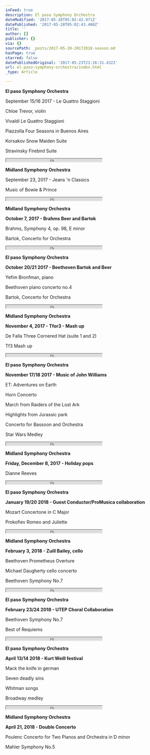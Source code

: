 ```yaml
---
inFeed: true
description: El paso Symphony Orchestra
dateModified: '2017-05-28T05:02:42.971Z'
datePublished: '2017-05-28T05:02:43.460Z'
title: ''
author: []
publisher: {}
via: {}
sourcePath: _posts/2017-05-20-20172018-season.md
hasPage: true
starred: false
datePublishedOriginal: '2017-05-23T21:16:31.432Z'
url: el-paso-symphony-orchestra/index.html
_type: Article

---
```

**El paso Symphony Orchestra**

September 15/16 2017 - Le Quattro Staggioni

Chloe Trevor, violin

Vivaldi Le Quattro Staggioni

Piazzolla Four Seasons in Buenos Aires

Korsakov Snow Maiden Suite

Stravinsky Firebird Suite

<iframe src="https://the-grid.github.io/ed-userhtml/?g=eJwDAAAAAAE" height="10" style=""></iframe>

**Midland Symphony Orchestra**

September 23, 2017 - Jeans 'n Classics

Music of Bowie & Prince

<iframe src="https://the-grid.github.io/ed-userhtml/?g=eJwDAAAAAAE" height="10" style=""></iframe>

**Midland Symphony Orchestra**

**October 7, 2017 - Brahms Beer and Bartok**

Brahms, Symphony 4, op. 98, E minor

Bartok, Concerto for Orchestra

<iframe src="https://the-grid.github.io/ed-userhtml/?g=eJwDAAAAAAE" height="10" style=""></iframe>

**El paso Symphony Orchestra**

**October 20/21 2017 - Beethoven Bartok and Beer**

Yefim Bronfman, piano

Beethoven piano concerto no.4

Bartok, Concerto for Orchestra

<iframe src="https://the-grid.github.io/ed-userhtml/?g=eJwDAAAAAAE" height="10" style=""></iframe>

**Midland Symphony Orchestra**

**November 4, 2017 - Tfor3 - Mash up**

De Falla Three Cornered Hat (suite 1 and 2)

Tf3 Mash up

<iframe src="https://the-grid.github.io/ed-userhtml/?g=eJwDAAAAAAE" height="10" style=""></iframe>

**El paso Symphony Orchestra**

**November 17/18 2017 - Music of John Williams**

ET: Adventures on Earth

Horn Concerto

March from Raiders of the Lost Ark

Highlights from Jurassic park

Concerto for Bassoon and Orchestra

Star Wars Medley

<iframe src="https://the-grid.github.io/ed-userhtml/?g=eJwDAAAAAAE" height="10" style=""></iframe>

**Midland Symphony Orchestra**

**Friday, December 8, 2017 - Holiday pops**

Dianne Reeves

<iframe src="https://the-grid.github.io/ed-userhtml/?g=eJwDAAAAAAE" height="10" style=""></iframe>

**El paso Symphony Orchestra**

**January 19/20 2018 - Guest Conductor/ProMusica collaboration**

Mozart Concertone in C Major

Prokofiev Romeo and Juliette

<iframe src="https://the-grid.github.io/ed-userhtml/?g=eJwDAAAAAAE" height="10" style=""></iframe>

**Midland Symphony Orchestra**

**February 3, 2018 - Zuill Bailey, cello**

Beethoven Prometheus Overture

Michael Daugherty cello concerto

Beethoven Symphony No.7

<iframe src="https://the-grid.github.io/ed-userhtml/?g=eJwDAAAAAAE" height="10" style=""></iframe>

**El paso Symphony Orchestra**

**February 23/24 2018 - UTEP Choral Collaboration**

Beethoven Symphony No.7

Best of Requiems

<iframe src="https://the-grid.github.io/ed-userhtml/?g=eJwDAAAAAAE" height="10" style=""></iframe>

**El paso Symphony Orchestra**

**April 13/14 2018 - Kurt Weill festival**

Mack the knife in german

Seven deadly sins

Whitman songs

Broadway medley

<iframe src="https://the-grid.github.io/ed-userhtml/?g=eJwDAAAAAAE" height="10" style=""></iframe>

**Midland Symphony Orchestra**

**April 21, 2018 - Double Concerto**

Poulenc Concerto for Two Pianos and Orchestra in D minor

Mahler Symphony No.5